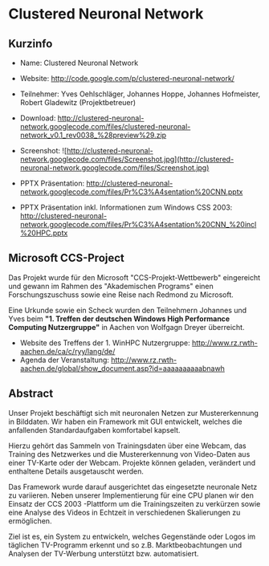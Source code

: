 # Clustered Neuronal Network #

## Kurzinfo ##

  * Name: Clustered Neuronal Network
  * Website: http://code.google.com/p/clustered-neuronal-network/
  * Teilnehmer: Yves Oehlschläger, Johannes Hoppe, Johannes Hofmeister, Robert Gladewitz (Projektbetreuer)
  * Download: http://clustered-neuronal-network.googlecode.com/files/clustered-neuronal-network_v0.1_rev0038_%28preview%29.zip
  * Screenshot: ![http://clustered-neuronal-network.googlecode.com/files/Screenshot.jpg](http://clustered-neuronal-network.googlecode.com/files/Screenshot.jpg)

  * PPTX Präsentation: http://clustered-neuronal-network.googlecode.com/files/Pr%C3%A4sentation%20CNN.pptx
  * PPTX Präsentation inkl. Informationen zum Windows CSS 2003: http://clustered-neuronal-network.googlecode.com/files/Pr%C3%A4sentation%20CNN_%20incl%20HPC.pptx


## Microsoft CCS-Project ##

Das Projekt wurde für den Microsoft "CCS-Projekt-Wettbewerb" eingereicht und gewann im Rahmen des "Akademischen Programs" einen Forschungszuschuss sowie eine Reise nach Redmond zu Microsoft.

Eine Urkunde sowie ein Scheck wurden den Teilnehmern Johannes und Yves beim **"1. Treffen der deutschen Windows High Performance Computing Nutzergruppe"** in Aachen von Wolfgagn Dreyer überreicht.

  * Website des Treffens der 1. WinHPC Nutzergruppe: http://www.rz.rwth-aachen.de/ca/c/ryy/lang/de/
  * Agenda der Veranstaltung: http://www.rz.rwth-aachen.de/global/show_document.asp?id=aaaaaaaaaabnawh


## Abstract ##

Unser Projekt beschäftigt sich mit neuronalen Netzen zur Mustererkennung in Bilddaten. Wir haben ein Framework mit GUI entwickelt, welches die anfallenden Standardaufgaben komfortabel kapselt.

Hierzu gehört das Sammeln von Trainingsdaten über eine Webcam, das Training des Netzwerkes und die Mustererkennung von Video-Daten aus einer TV-Karte oder der Webcam. Projekte können geladen, verändert und enthaltene Details ausgetauscht werden.

Das Framework wurde darauf ausgerichtet das eingesetzte neuronale Netz zu variieren. Neben unserer Implementierung für eine CPU planen wir den Einsatz der CCS 2003 -Plattform um die Trainingszeiten zu verkürzen sowie eine Analyse des Videos in Echtzeit in verschiedenen Skalierungen zu ermöglichen.

Ziel ist es, ein System zu entwickeln, welches Gegenstände oder Logos im täglichen TV-Programm erkennt und so z.B. Marktbeobachtungen und Analysen der TV-Werbung unterstützt bzw. automatisiert.
